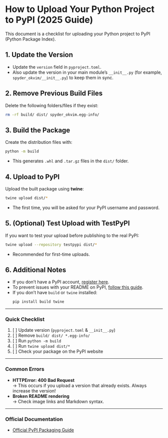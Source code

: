 # How to Upload Your Python Project to PyPI (2025 Guide)

This document is a checklist for uploading your Python project to PyPI (Python Package Index).

## 1. Update the Version

- Update the `version` field in `pyproject.toml`.
- Also update the version in your main module’s `__init__.py` (for example, `spyder_okvim/__init__.py`) to keep them in sync.

## 2. Remove Previous Build Files

Delete the following folders/files if they exist:

```bash
rm -rf build/ dist/ spyder_okvim.egg-info/
```

## 3. Build the Package

Create the distribution files with:

```bash
python -m build
```
- This generates `.whl` and `.tar.gz` files in the `dist/` folder.

## 4. Upload to PyPI

Upload the built package using **twine**:

```bash
twine upload dist/*
```
- The first time, you will be asked for your PyPI username and password.

## 5. (Optional) Test Upload with TestPyPI

If you want to test your upload before publishing to the real PyPI:

```bash
twine upload --repository testpypi dist/*
```
- Recommended for first-time uploads.

## 6. Additional Notes

- If you don’t have a PyPI account, [register here](https://pypi.org/account/register/).
- To prevent issues with your README on PyPI, [follow this guide](https://packaging.python.org/en/latest/guides/making-a-pypi-friendly-readme/).
- If you don’t have `build` or `twine` installed:
  ```bash
  pip install build twine
  ```

---

### Quick Checklist

1. [ ] Update version (`pyproject.toml` & `__init__.py`)
2. [ ] Remove `build/ dist/ *.egg-info/`
3. [ ] Run `python -m build`
4. [ ] Run `twine upload dist/*`
5. [ ] Check your package on the PyPI website

---

### Common Errors

- **HTTPError: 400 Bad Request**  
  → This occurs if you upload a version that already exists. Always increase the version!
- **Broken README rendering**  
  → Check image links and Markdown syntax.

---

### Official Documentation

- [Official PyPI Packaging Guide](https://packaging.python.org/en/latest/tutorials/packaging-projects/)
